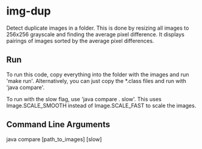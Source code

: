 img-dup
=======

Detect duplicate images in a folder. This is done by resizing all images to 256x256 grayscale and finding the average pixel difference. It displays pairings of images sorted by the average pixel differences.

Run
---
To run this code, copy everything into the folder with the images and run 'make run'. Alternatively, you can just copy the *.class files and run with 'java compare'.

To run with the slow flag, use 'java compare . slow'. This uses Image.SCALE_SMOOTH instead of Image.SCALE_FAST to scale the images.

Command Line Arguments
----------------------
java compare [path_to_images] [slow]